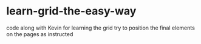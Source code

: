 # learn-grid-the-easy-way
code along with Kevin for learning the grid 
try to position the final elements on the pages as instructed